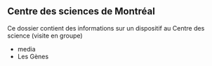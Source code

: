 ## Centre des sciences de Montréal

Ce dossier contient des informations sur un dispositif au Centre des science (visite en groupe)

- media
- Les Gènes
